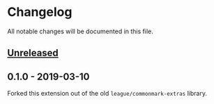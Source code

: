 # Changelog

All notable changes will be documented in this file.

## [Unreleased][unreleased]

## 0.1.0 - 2019-03-10

Forked this extension out of the old `league/commonmark-extras` library.

[unreleased]: https://github.com/thephpleague/commonmark-ext-smartpunct/compare/0.1.0...HEAD
